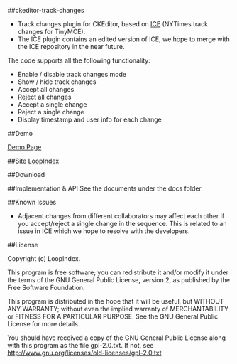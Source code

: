 ##ckeditor-track-changes

* Track changes plugin for CKEditor, based on [ICE](https://github.com/NYTimes/ice) (NYTimes track changes for TinyMCE). 
* The ICE plugin contains an edited version of ICE, we hope to merge with the ICE repository in the near future.

The code supports all the following functionality:

- Enable / disable track changes mode
- Show / hide track changes
- Accept all changes
- Reject all changes
- Accept a single change
- Reject a single change 
- Display timestamp and user info for each change
  

##Demo

[Demo Page](http://www.loopindex.com/demo)

##Site
[LoopIndex](http://www.loopindex.com)

##Download


##Implementation & API
See the documents under the docs folder

##Known Issues
* Adjacent changes from different collaborators may affect each other if you accept/reject a single change in the sequence. This is related to an issue in ICE which we hope to resolve with the developers.


##License

Copyright (c) LoopIndex.

This program is free software; you can redistribute it and/or modify
it under the terms of the GNU General Public License, version 2, as
published by the Free Software Foundation.

This program is distributed in the hope that it will be useful,
but WITHOUT ANY WARRANTY; without even the implied warranty of
MERCHANTABILITY or FITNESS FOR A PARTICULAR PURPOSE. See the
GNU General Public License for more details.

You should have received a copy of the GNU General Public License
along with this program as the file gpl-2.0.txt. If not, see
<http://www.gnu.org/licenses/old-licenses/gpl-2.0.txt>
